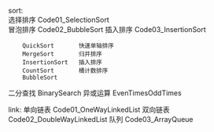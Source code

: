 sort:   
   选择排序  Code01_SelectionSort   
   冒泡排序  Code02_BubbleSort
   插入排序  Code03_InsertionSort   
   
   
        QuickSort       快速单轴排序
        MergeSort       归并排序
        InsertionSort   插入排序
        CountSort       桶计数排序
        BubbleSort      
二分查找   BinarySearch
异或运算   EvenTimesOddTimes

link:
   单向链表    Code01_OneWayLinkedList
   双向链表    Code02_DoubleWayLinkedList
   队列       Code03_ArrayQueue
